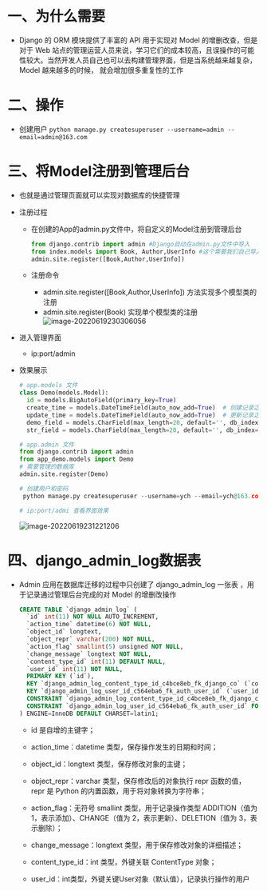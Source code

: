 # 一、为什么需要

- Django 的 ORM 模块提供了丰富的 API 用于实现对 Model 的增删改查，但是对于 Web 站点的管理运营人员来说，学习它们的成本较高，且误操作的可能性较大。当然开发人员自己也可以去构建管理界面，但是当系统越来越复杂，Model 越来越多的时候， 就会增加很多重复性的工作

# 二、操作

- 创建用户 `python manage.py createsuperuser --username=admin --email=admin@163.com`

# 三、将Model注册到管理后台

- 也就是通过管理页面就可以实现对数据库的快捷管理

- 注册过程

  - 在创建的App的admin.py文件中，将自定义的Model注册到管理后台

    ```python
    from django.contrib import admin #Django自动在admin.py文件中导入
    from index.models import Book, Author,UserInfo #这个需要我们自己导入相应的模型类（数据表）
    admin.site.register([Book,Author,UserInfo])
    ```

  - 注册命令

    - admin.site.register([Book,Author,UserInfo]) 方法实现多个模型类的注册
    - admin.site.register(Book) 实现单个模型类的注册![image-20220619230306056](https://yrecord.oss-cn-hangzhou.aliyuncs.com/picture/202206192303106.png)

- 进入管理界面

  - ip:port/admin

- 效果展示

  ```python
  # app.models 文件
  class Demo(models.Model):
    id = models.BigAutoField(primary_key=True)
    create_time = models.DateTimeField(auto_now_add=True)  # 创建记录之时会添加时间
    update_time = models.DateTimeField(auto_now_add=True)  # 更新记录之时，会改变时间
    demo_field = models.CharField(max_length=20, default='', db_index=True)
    str_field = models.CharField(max_length=20, default='', db_index=True)
  
  # app.admin 文件
  from django.contrib import admin
  from app_demo.models import Demo
  # 需要管理的数据库
  admin.site.register(Demo)
  
  # 创建用户和密码
   python manage.py createsuperuser --username=ych --email=ych@163.com
  
  # ip:port/admi 查看界面效果
  ```

  ![image-20220619231221206](https://yrecord.oss-cn-hangzhou.aliyuncs.com/picture/202206192312268.png)

# 四、django_admin_log数据表

- Admin 应用在数据库迁移的过程中只创建了 django_admin_log 一张表 ，用于记录通过管理后台完成的对 Model 的增删改操作

  ```sql
  CREATE TABLE `django_admin_log` (
    `id` int(11) NOT NULL AUTO_INCREMENT,
    `action_time` datetime(6) NOT NULL,
    `object_id` longtext,
    `object_repr` varchar(200) NOT NULL,
    `action_flag` smallint(5) unsigned NOT NULL,
    `change_message` longtext NOT NULL,
    `content_type_id` int(11) DEFAULT NULL,
    `user_id` int(11) NOT NULL,
    PRIMARY KEY (`id`),
    KEY `django_admin_log_content_type_id_c4bce8eb_fk_django_co` (`content_type_id`),
    KEY `django_admin_log_user_id_c564eba6_fk_auth_user_id` (`user_id`),
    CONSTRAINT `django_admin_log_content_type_id_c4bce8eb_fk_django_co` FOREIGN KEY (`content_type_id`) REFERENCES `django_content_type` (`id`),
    CONSTRAINT `django_admin_log_user_id_c564eba6_fk_auth_user_id` FOREIGN KEY (`user_id`) REFERENCES `auth_user` (`id`)
  ) ENGINE=InnoDB DEFAULT CHARSET=latin1;
  ```

  - id 是自增的主键字；
  - action_time：datetime 类型，保存操作发生的日期和时间；
  - object_id：longtext 类型，保存修改对象的主键；
  - object_repr：varchar 类型，保存修改后的对象执行 repr 函数的值，repr 是 Python 的内置函数，用于将对象转换为字符串；
  - action_flag：无符号 smallint 类型，用于记录操作类型 ADDITION（值为1，表示添加）、CHANGE（值为 2，表示更新）、DELETION（值为 3，表示删除）；
  - change_message：longtext 类型，用于保存修改对象的详细描述；
  - content_type_id：int 类型，外键关联 ContentType 对象；

  - user_id：int类型，外键关键User对象（默认值），记录执行操作的用户